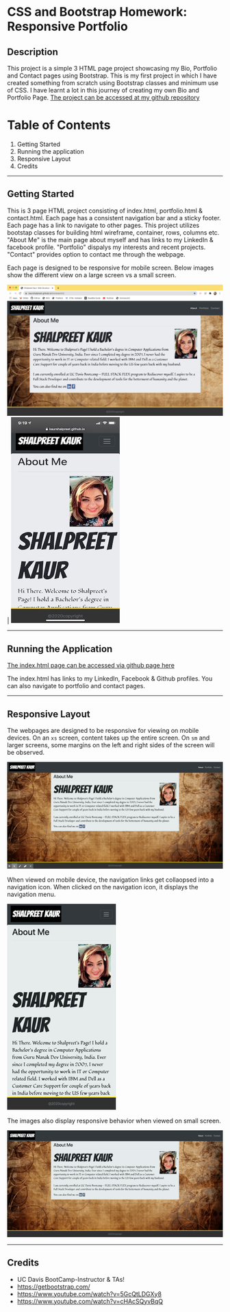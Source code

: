 # CSS and Bootstrap Homework: Responsive Portfolio
## Description
 This project is a simple 3 HTML page project showcasing my Bio, Portfolio and Contact pages using Bootstrap. This is my first project in which I have created something from scratch using Bootstrap classes and minimum use of CSS. I have learnt a lot in this journey of creating my own Bio and Portfolio Page. [The project can be accessed at my github repository](https://github.com/kaurshalpreet/homework2)

# Table of Contents
1. Getting Started
1. Running the application
1. Responsive Layout
1. Credits
---

## Getting Started
This is 3 page HTML project consisting of index.html, portfolio.html & contact.html.
Each page has a consistent navigation bar and a sticky footer. Each page has a link to navigate to other pages. This project utilizes bootstap classes for building html wireframe, container, rows, columns etc. 
"About Me" is the main page about myself and has links to my LinkedIn & facebook profile.
"Portfolio" dispalys my interests and recent projects.
"Contact" provides option to contact me through the webpage.

Each page is designed to be responsive for mobile screen. Below images show the different view on  a large screen vs a small screen.

![Index sm & above](./assets/index_lg.png)  | ![Index xs](./assets/index_xs.jpeg) 

---

## Running the Application

[The index.html page can be accessed via github page here](https://kaurshalpreet.github.io/homework2/index.html"index.html")

The index.html has links to my LinkedIn, Facebook & Github profiles. You can also navigate to portfolio and contact pages.

---

## Responsive Layout
The webpages are designed to be responsive for viewing on mobile devices. On an `xs` screen, content takes up the entire screen. On `sm` and larger screens, some margins on the left and right sides of the screen will be observed.

![Responsive index page](./assets/Responsive.gif)

When viewed on mobile device, the navigation links get collaopsed into a navigation icon. When clicked on the navigation icon, it displays the navigation menu.

![Menubar](./assets/Menubar.gif)

The images also display responsive behavior when viewed on small screen.

![Responsive images](./assets/Responsive_image.gif)

---

## Credits
* UC Davis BootCamp-Instructor & TAs!
* https://getbootstrap.com/
* https://www.youtube.com/watch?v=5GcQtLDGXy8
* https://www.youtube.com/watch?v=cHAcSQyvBqQ







 
